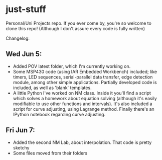 just-stuff
============

Personal/Uni Projects repo. If you ever come by, you're so welcome to clone this repo! (Although I don't assure every code is fully written)

Changelog:

## Wed Jun 5: 
* Added POV latest folder, which I'm currently working on.
* Some MSP430 code (using IAR Embedded Workbench) included; like timers, LED sequences, serial-parallel data transfer, edge detection module, among other simple applications. Partially developed code is included, as well as 'blank' templates.
* A little Python I've worked on NM class. Inside it you'll find a script which solves a homework about equation solving (although it's easily modifiable to use other functions and intervals). It's also included a script for curve adjusting, using Lagrange method. Finally there's an IPython notebook regarding curve adjusting.

## Fri Jun 7:
* Added the second NM Lab, about interpolation. That code is pretty sketchy
* Some files moved from their folders
